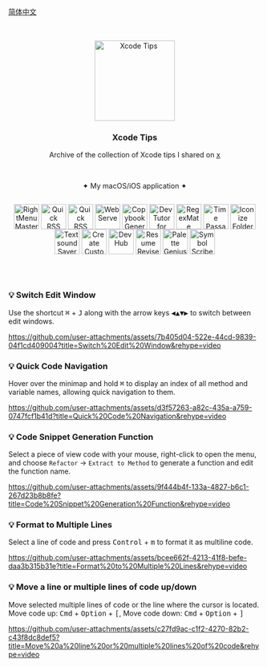 [简体中文](./README.zh.md) 

<div align="center">
  <br />
  <br />
  <img src="https://github.com/user-attachments/assets/c77fcbc2-58d5-4538-bc12-cc148343a554" alt="Xcode Tips" width="160" height="160">
  <h3>Xcode Tips</h3>
  <p>Archive of the collection of Xcode tips I shared on <a href="https://x.com/jaywcjlove">x</a></p>
  <br />
  <!--rehype:style=border: 0;-->
  
  ✦ My macOS/iOS application ✦
  
  <p style="display: inline-block">
    <a target="_blank" href="https://wangchujiang.com/rightmenu-master/" title="RightMenu Master for macOS"><img align="center" alt="RightMenu Master" height="50" width="50" src="https://github.com/user-attachments/assets/39a76541-71bf-4de7-a01c-c62f0557dff5"></a>
    <a target="_blank" href="https://wangchujiang.com/paste-quick/" title="Paste Quick for macOS"><img align="center" alt="Quick RSS" height="50" width="50" src="https://github.com/user-attachments/assets/bdaad5b7-9810-44ce-8f17-8410864465d2"></a>
    <a target="_blank" href="https://wangchujiang.com/quick-rss/" title="Quick RSS for macOS/iOS"><img align="center" alt="Quick RSS" height="50" width="50" src="https://github.com/user-attachments/assets/374106b5-a448-4d1d-9ccb-b04b6bc681ed"></a>
    <a target="_blank" href="https://wangchujiang.com/web-serve/" title="Web Serve for macOS"><img align="center" alt="Web Serve" height="50" width="50" src="https://github.com/user-attachments/assets/e1d9f76f-0f3d-4ba5-8a15-253ee173bb1c"></a>
    <a target="_blank" href="https://wangchujiang.com/copybook-generator/" title="Copybook Generator for macOS/iOS"><img align="center" alt="Copybook Generator" height="50" width="50" src="https://github.com/jaywcjlove/jaywcjlove/assets/1680273/b90e42ff-158b-4534-82ca-5898fd0e8d73"></a>
    <a target="_blank" href="https://wangchujiang.com/devtutor/" title="DevTutor for macOS/iOS"><img align="center" alt="DevTutor for SwiftUI" height="50" width="50" src="https://github.com/jaywcjlove/jaywcjlove/assets/1680273/f15c154d-0192-48eb-8e0e-9e245ffd974a"></a>
    <a target="_blank" href="https://wangchujiang.com/regex-mate/" title="RegexMate for macOS/iOS"><img align="center" alt="RegexMate" height="50" width="50" src="https://github.com/jaywcjlove/jaywcjlove/assets/1680273/aabe5aa9-9a96-4390-8bed-c3e4023d0dea"></a>
    <a target="_blank" href="https://wangchujiang.com/time-passage/" title="Time Passage for macOS/iOS"><img align="center" alt="Time Passage" height="50" width="50" src="https://github.com/jaywcjlove/time-passage/assets/1680273/6f30e429-e6f3-4dbe-9921-a5effe2a05e9"></a>
    <a target="_blank" href="https://wangchujiang.com/IconizeFolder/" title="IconizeFolder for macOS"><img align="center" alt="Iconize Folder" height="50" width="50" src="https://github.com/jaywcjlove/jaywcjlove/assets/1680273/fa9d8b9c-1e51-4ded-877c-fa5b21c47220"></a>
    <a target="_blank" href="https://wangchujiang.com/TextSoundSaver/" title="Textsound Saver for macOS/iOS"><img align="center" alt="Textsound Saver" height="50" width="50" src="https://github.com/jaywcjlove/jaywcjlove/assets/1680273/0595e842-980b-4574-8891-a8ba853a08be"></a>
    <a target="_blank" href="https://wangchujiang.com/create-custom-symbols/" title="Create Custom Symbols for macOS"><img align="center" alt="Create Custom Symbols" height="50" width="50" src="https://github.com/jaywcjlove/jaywcjlove/assets/1680273/8cd022ce-a3f1-4e89-b7c6-6fbd0d4db77c"></a>
    <a target="_blank" href="https://wangchujiang.com/DevHub/" title="DevHub for macOS"><img align="center" alt="DevHub" height="50" width="50" src="https://github.com/user-attachments/assets/4a44a4fd-67ce-430b-af0a-72f18feaa47d"></a>
    <a target="_blank" href="https://wangchujiang.com/ResumeRevise/" title="Resume Revise for macOS"><img align="center" alt="Resume Revise" height="50" width="50" src="https://github.com/jaywcjlove/jaywcjlove/assets/1680273/c9954a20-1905-48de-bdf8-d71837974aa2"></a>
    <a target="_blank" href="https://wangchujiang.com/palette-genius/" title="Palette Genius for macOS"><img align="center" alt="Palette Genius" height="50" width="50" src="https://github.com/jaywcjlove/jaywcjlove/assets/1680273/27340413-d355-45b2-8f6f-6ac37682d957"></a>
    <a target="_blank" href="https://wangchujiang.com/symbol-scribe/" title="Symbol Scribe for macOS"><img align="center" alt="Symbol Scribe" height="50" width="50" src="https://github.com/jaywcjlove/jaywcjlove/assets/1680273/c7249f05-fa70-4def-a1e9-571d5f171fc9"></a>
  </p>
  <br />
  <br />
  <br />
</div>

### 💡 Switch Edit Window

Use the shortcut <kbd>⌘</kbd> + <kbd>J</kbd> along with the arrow keys <kbd>◀</kbd><kbd>▲</kbd><kbd>▼</kbd><kbd>▶</kbd> to switch between edit windows.

https://github.com/user-attachments/assets/7b405d04-522e-44cd-9839-04f1cd409004?title=Switch%20Edit%20Window&rehype=video

### 💡 Quick Code Navigation

Hover over the minimap and hold <kbd>⌘</kbd> to display an index of all method and variable names, allowing quick navigation to them.

https://github.com/user-attachments/assets/d3f57263-a82c-435a-a759-0747fcf1b41d?title=Quick%20Code%20Navigation&rehype=video

### 💡 Code Snippet Generation Function

Select a piece of view code with your mouse, right-click to open the menu, and choose `Refactor` -> `Extract to Method` to generate a function and edit the function name.

https://github.com/user-attachments/assets/9f444b4f-133a-4827-b6c1-267d23b8b8fe?title=Code%20Snippet%20Generation%20Function&rehype=video

### 💡 Format to Multiple Lines

Select a line of code and press <kbd>Control</kbd> + <kbd>m</kbd> to format it as multiline code.

https://github.com/user-attachments/assets/bcee662f-4213-41f8-befe-daa3b315b31e?title=Format%20to%20Multiple%20Lines&rehype=video

### 💡 Move a line or multiple lines of code up/down

Move selected multiple lines of code or the line where the cursor is located. Move code up: <kbd>Cmd</kbd> + <kbd>Option</kbd> + <kbd>[</kbd>, Move code down: <kbd>Cmd</kbd> + <kbd>Option</kbd> + <kbd>]</kbd>

https://github.com/user-attachments/assets/c27fd9ac-c1f2-4270-82b2-c43f8dc8def5?title=Move%20a%20line%20or%20multiple%20lines%20of%20code&rehype=video
